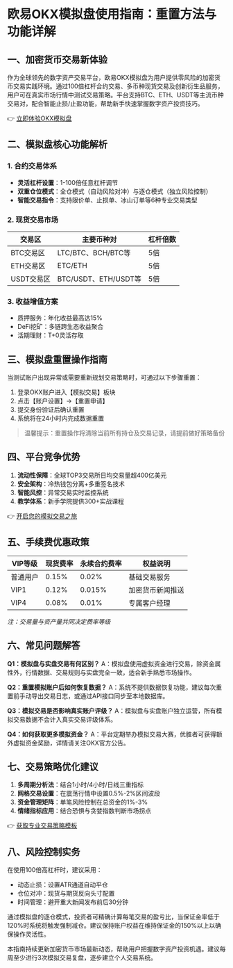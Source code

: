 # 欧易OKX模拟盘使用指南：重置方法与功能详解

## 一、加密货币交易新体验
作为全球领先的数字资产交易平台，欧易OKX模拟盘为用户提供零风险的加密货币交易实践环境。通过100倍杠杆合约交易、多币种现货交易及创新衍生品服务，用户可在真实市场行情中测试交易策略。平台支持BTC、ETH、USDT等主流币种交易对，配合智能止损/止盈功能，帮助新手快速掌握数字资产投资技巧。

👉 [立即体验OKX模拟盘](https://bit.ly/okx_welcome)

## 二、模拟盘核心功能解析

### 1. 合约交易体系
- **灵活杠杆设置**：1-100倍任意杠杆调节
- **双重仓位模式**：全仓模式（自动风险对冲）与逐仓模式（独立风险控制）
- **智能交易指令**：支持限价单、止损单、冰山订单等6种专业交易类型

### 2. 现货交易市场
| 交易区       | 主要币种对         | 杠杆倍数 |
|------------|------------------|--------|
| BTC交易区  | LTC/BTC、BCH/BTC等 | 5倍     |
| ETH交易区  | ETC/ETH           | 5倍     |
| USDT交易区 | BTC/USDT、ETH/USDT等 | 5倍     |

### 3. 收益增值方案
- 质押服务：年化收益最高达15%
- DeFi挖矿：多链跨生态收益聚合
- 活期理财：T+0灵活存取

## 三、模拟盘重置操作指南
当测试账户出现异常或需要重新规划交易策略时，可通过以下步骤重置：
1. 登录OKX账户进入【模拟交易】板块
2. 点击【账户设置】→【重置申请】
3. 提交身份验证后确认重置
4. 系统将在24小时内完成数据重置

> 温馨提示：重置操作将清除当前所有持仓及交易记录，请提前做好策略备份

## 四、平台竞争优势
1. **流动性保障**：全球TOP3交易所日均交易量超400亿美元
2. **安全架构**：冷热钱包分离+多重签名技术
3. **智能风控**：异常交易实时监控系统
4. **教学体系**：新手学院提供300+实战课程

👉 [开启您的模拟交易之旅](https://bit.ly/okx_welcome)

## 五、手续费优惠政策
| VIP等级 | 现货费率 | 永续合约费率 | 权益说明           |
|---------|----------|--------------|------------------|
| 普通用户 | 0.15%    | 0.02%        | 基础交易服务       |
| VIP1    | 0.12%    | 0.015%       | 加密货币新闻推送   |
| VIP4    | 0.08%    | 0.01%        | 专属客户经理       |

*注：交易量与资产量共同决定费率等级*

## 六、常见问题解答

**Q1：模拟盘与实盘交易有何区别？**
A：模拟盘使用虚拟资金进行交易，除资金属性外，行情数据、交易规则与实盘完全一致，适合新手熟悉市场操作。

**Q2：重置模拟账户后如何恢复数据？**
A：系统不提供数据恢复功能，建议每次重置前手动导出交易日志，或通过API接口同步至本地数据库。

**Q3：模拟交易是否影响真实账户评级？**
A：模拟盘与实盘账户独立运营，所有模拟交易数据不会计入真实交易评级体系。

**Q4：如何获取更多模拟资金？**
A：平台定期举办模拟交易大赛，优胜者可获得额外虚拟资金奖励，详情请关注OKX官方公告。

## 七、交易策略优化建议
1. **多周期分析法**：结合1小时/4小时/日线三重指标
2. **网格交易设置**：在震荡行情中设置0.5%-2%区间波段
3. **资金管理矩阵**：单笔风险控制在总资金的1%-3%
4. **情绪指标应用**：结合恐惧与贪婪指数判断市场拐点

👉 [获取专业交易策略模板](https://bit.ly/okx_welcome)

## 八、风险控制实务
在使用100倍高杠杆时，建议采用：
- 动态止损：设置ATR通道自动平仓
- 仓位对冲：现货与期货反向头寸配置
- 时间管理：避开重大新闻发布前后30分钟

通过模拟盘的逐仓模式，投资者可精确计算每笔交易的盈亏比，当保证金率低于120%时系统将触发强制减仓。建议保持账户权益在维持保证金的150%以上以确保操作灵活性。

本指南持续更新加密货币市场最新动态，帮助用户把握数字资产投资机遇。建议每周至少进行3次模拟交易复盘，逐步建立个人交易系统。